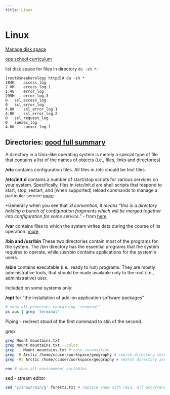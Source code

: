 ```yaml
---
title: Linux
---
```


<h1>Linux</h1>

[Manage disk space](https://kb.mediatemple.net/questions/916/Managing+your+disk+usage#dv)

[ops school curriculum](http://www.opsschool.org/en/latest/introduction.html)

list disk space for files in directory `du -sh *`:

~~~markup
[root@sneakerology httpd]# du -sh *
184K	access_log
2.0M	access_log.1
1.4G	error_log
299M	error_log.3
0	ssl_access_log
0	ssl_error_log
4.0K	ssl_error_log.1
4.0K	ssl_error_log.2
0	ssl_request_log
0	suexec_log
4.0K	suexec_log.1
~~~

## Directories: [good full summary](http://linuxcommand.org/lc3_lts0040.php)

A directory in a Unix-like operating system is merely a special type of file that contains a list of the names of objects (i.e., files, links and directories)

**/etc** contains configuration files. All files in /etc should be text files.

**/etc/init.d** contains a number of start/stop scripts for various services on your system. Specifically, files in /etc/init.d are shell scripts that respond to start, stop, restart, and (when supported) reload commands to manage a particular service [more](http://askubuntu.com/questions/5039/what-is-the-difference-between-etc-init-and-etc-init-d)

*Generally when you see that *.d convention, it means "this is a directory holding a bunch of configuration fragments which will be merged together into configuration for some service."* - from [here](http://unix.stackexchange.com/questions/4029/what-does-the-d-stand-for-in-directory-names)

**/var** contains files to which the system writes data during the course of its operation. [more](http://www.linfo.org/var.html)

**/bin and /usr/bin** These two directories contain most of the programs for the system. The /bin directory has the essential programs that the system requires to operate, while /usr/bin contains applications for the system's users.

**/sbin** contains executable (i.e., ready to run) programs. They are mostly administrative tools, that should be made available only to the root (i.e., administrative) user.

Included on some systems only:

**/opt** for "the installation of add-on application software packages"


~~~bash
# show all processes containing 'terminal'
ps aux | grep 'terminal'
~~~

Piping - redirect stoud of the first command to stin of the second.

grep

~~~bash
grep Mount mountains.txt
grep Mount mountains.txt --color
grep -i Mount mountains.txt # case insensitive
grep -R Arctic /home/ccuser/workspace/geography # search directory recursively
grep -Rl Arctic /home/ccuser/workspace/geography # search directory and list only (don't show full text occurance)
~~~

~~~bash
env # show all environment variables
~~~

sed - stream editor

~~~bash
sed 's/snow/rain/g' forests.txt # replace snow with rain, all occurrences in every line
~~~